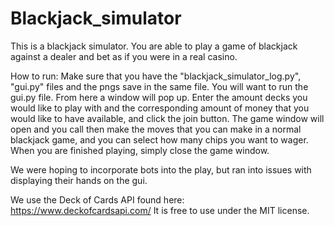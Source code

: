 # Blackjack_simulator
This is a blackjack simulator. You are able to play a game of blackjack against a dealer and bet as if you were in a real casino.

How to run:
Make sure that you have the "blackjack_simulator_log.py", "gui.py" files and the pngs save in the same file. You will want to run the gui.py file.
From here a window will pop up. Enter the amount decks you would like to play with and the corresponding amount of money that you would like to have available, and
click the join button. The game window will open and you call then make the moves that you can make in a normal blackjack game, and you can select how many chips
you want to wager. When you are finished playing, simply close the game window.

We were hoping to incorporate bots into the play, but ran into issues with displaying their hands on the gui.

We use the Deck of Cards API found here: https://www.deckofcardsapi.com/ 
It is free to use under the MIT license.
